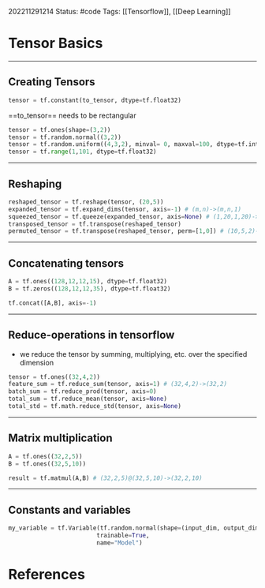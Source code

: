 202211291214
Status: #code
Tags: [[Tensorflow]], [[Deep Learning]]

# Tensor Basics
***
## Creating Tensors

```python
tensor = tf.constant(to_tensor, dtype=tf.float32)
```
==to_tensor== needs to be rectangular

```python
tensor = tf.ones(shape=(3,2))
tensor = tf.random.normal((3,2))
tensor = tf.random.uniform((4,3,2), minval= 0, maxval=100, dtype=tf.int32)
tensor = tf.range(1,101, dtype=tf.float32)
```

*** 
## Reshaping

```python
reshaped_tensor = tf.reshape(tensor, (20,5))
expanded_tensor = tf.expand_dims(tensor, axis=-1) # (m,n)->(m,n,1)
squeezed_tensor = tf.queeze(expanded_tensor, axis=None) # (1,20,1,20)->(20,20)
transposed_tensor = tf.transpose(reshaped_tensor)
permuted_tensor = tf.transpose(reshaped_tensor, perm=[1,0]) # (10,5,2)->(5,10,2
```

***
## Concatenating tensors

```python
A = tf.ones((128,12,12,15), dtype=tf.float32)
B = tf.zeros((128,12,12,35), dtype=tf.float32)

tf.concat([A,B], axis=-1)
```

***
## Reduce-operations in tensorflow
- we reduce the tensor by summing, multiplying, etc. over the specified dimension

```python
tensor = tf.ones((32,4,2))
feature_sum = tf.reduce_sum(tensor, axis=1) # (32,4,2)->(32,2)
batch_sum = tf.reduce_prod(tensor, axis=0)
total_sum = tf.reduce_mean(tensor, axis=None)
total_std = tf.math.reduce_std(tensor, axis=None)
```

***
## Matrix multiplication

```python
A = tf.ones((32,2,5))
B = tf.ones((32,5,10))

result = tf.matmul(A,B) # (32,2,5)@(32,5,10)->(32,2,10)
```

****
## Constants and variables

```python
my_variable = tf.Variable(tf.random.normal(shape=(input_dim, output_dim)),
						 trainable=True,
						 name="Model")
```






# References